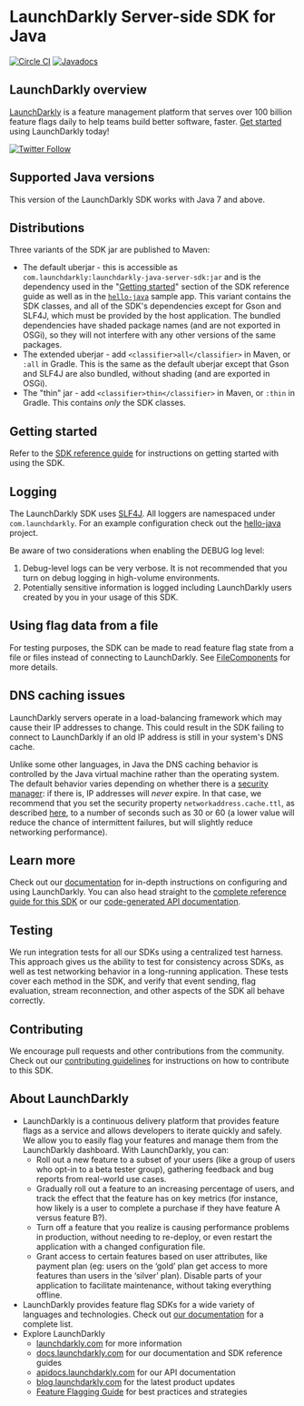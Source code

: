 LaunchDarkly Server-side SDK for Java
=========================

[![Circle CI](https://circleci.com/gh/launchdarkly/java-server-sdk.svg?style=shield)](https://circleci.com/gh/launchdarkly/java-server-sdk)
[![Javadocs](http://javadoc.io/badge/com.launchdarkly/launchdarkly-java-server-sdk.svg)](http://javadoc.io/doc/com.launchdarkly/launchdarkly-java-server-sdk)

LaunchDarkly overview
-------------------------
[LaunchDarkly](https://www.launchdarkly.com) is a feature management platform that serves over 100 billion feature flags daily to help teams build better software, faster. [Get started](https://docs.launchdarkly.com/docs/getting-started) using LaunchDarkly today!
 
[![Twitter Follow](https://img.shields.io/twitter/follow/launchdarkly.svg?style=social&label=Follow&maxAge=2592000)](https://twitter.com/intent/follow?screen_name=launchdarkly)

Supported Java versions
-----------------------

This version of the LaunchDarkly SDK works with Java 7 and above.

Distributions
-------------

Three variants of the SDK jar are published to Maven:

* The default uberjar - this is accessible as `com.launchdarkly:launchdarkly-java-server-sdk:jar` and is the dependency used in the "[Getting started](https://docs.launchdarkly.com/docs/java-sdk-reference#section-getting-started)" section of the SDK reference guide as well as in the [`hello-java`](https://github.com/launchdarkly/hello-java) sample app. This variant contains the SDK classes, and all of the SDK's dependencies except for Gson and SLF4J, which must be provided by the host application. The bundled dependencies have shaded package names (and are not exported in OSGi), so they will not interfere with any other versions of the same packages.
* The extended uberjar - add `<classifier>all</classifier>` in Maven, or `:all` in Gradle. This is the same as the default uberjar except that Gson and SLF4J are also bundled, without shading (and are exported in OSGi).
* The "thin" jar - add `<classifier>thin</classifier>` in Maven, or `:thin` in Gradle. This contains _only_ the SDK classes.

Getting started
-----------

Refer to the [SDK reference guide](https://docs.launchdarkly.com/docs/java-sdk-reference#section-getting-started) for instructions on getting started with using the SDK.

Logging
-------

The LaunchDarkly SDK uses [SLF4J](https://www.slf4j.org/). All loggers are namespaced under `com.launchdarkly`. For an example configuration check out the [hello-java](https://github.com/launchdarkly/hello-java) project.

Be aware of two considerations when enabling the DEBUG log level:
1. Debug-level logs can be very verbose. It is not recommended that you turn on debug logging in high-volume environments.
1. Potentially sensitive information is logged including LaunchDarkly users created by you in your usage of this SDK.

Using flag data from a file
---------------------------

For testing purposes, the SDK can be made to read feature flag state from a file or files instead of connecting to LaunchDarkly. See <a href="http://javadoc.io/page/com.launchdarkly/launchdarkly-java-server-sdk/latest/com/launchdarkly/client/files/FileComponents.html">FileComponents</a> for more details.

DNS caching issues
------------------

LaunchDarkly servers operate in a load-balancing framework which may cause their IP addresses to change. This could result in the SDK failing to connect to LaunchDarkly if an old IP address is still in your system's DNS cache.

Unlike some other languages, in Java the DNS caching behavior is controlled by the Java virtual machine rather than the operating system. The default behavior varies depending on whether there is a [security manager](https://docs.oracle.com/javase/tutorial/essential/environment/security.html): if there is, IP addresses will _never_ expire. In that case, we recommend that you set the security property `networkaddress.cache.ttl`, as described [here](https://docs.aws.amazon.com/sdk-for-java/v1/developer-guide/java-dg-jvm-ttl.html), to a number of seconds such as 30 or 60 (a lower value will reduce the chance of intermittent failures, but will slightly reduce networking performance).

Learn more
----------

Check out our [documentation](https://docs.launchdarkly.com) for in-depth instructions on configuring and using LaunchDarkly. You can also head straight to the [complete reference guide for this SDK](https://docs.launchdarkly.com/docs/java-sdk-reference) or our [code-generated API documentation](https://launchdarkly.github.io/java-server-sdk/).

Testing
-------

We run integration tests for all our SDKs using a centralized test harness. This approach gives us the ability to test for consistency across SDKs, as well as test networking behavior in a long-running application. These tests cover each method in the SDK, and verify that event sending, flag evaluation, stream reconnection, and other aspects of the SDK all behave correctly.

Contributing
------------

We encourage pull requests and other contributions from the community. Check out our [contributing guidelines](CONTRIBUTING.md) for instructions on how to contribute to this SDK.

About LaunchDarkly
-----------

* LaunchDarkly is a continuous delivery platform that provides feature flags as a service and allows developers to iterate quickly and safely. We allow you to easily flag your features and manage them from the LaunchDarkly dashboard.  With LaunchDarkly, you can:
    * Roll out a new feature to a subset of your users (like a group of users who opt-in to a beta tester group), gathering feedback and bug reports from real-world use cases.
    * Gradually roll out a feature to an increasing percentage of users, and track the effect that the feature has on key metrics (for instance, how likely is a user to complete a purchase if they have feature A versus feature B?).
    * Turn off a feature that you realize is causing performance problems in production, without needing to re-deploy, or even restart the application with a changed configuration file.
    * Grant access to certain features based on user attributes, like payment plan (eg: users on the ‘gold’ plan get access to more features than users in the ‘silver’ plan). Disable parts of your application to facilitate maintenance, without taking everything offline.
* LaunchDarkly provides feature flag SDKs for a wide variety of languages and technologies. Check out [our documentation](https://docs.launchdarkly.com/docs) for a complete list.
* Explore LaunchDarkly
    * [launchdarkly.com](https://www.launchdarkly.com/ "LaunchDarkly Main Website") for more information
    * [docs.launchdarkly.com](https://docs.launchdarkly.com/  "LaunchDarkly Documentation") for our documentation and SDK reference guides
    * [apidocs.launchdarkly.com](https://apidocs.launchdarkly.com/  "LaunchDarkly API Documentation") for our API documentation
    * [blog.launchdarkly.com](https://blog.launchdarkly.com/  "LaunchDarkly Blog Documentation") for the latest product updates
    * [Feature Flagging Guide](https://github.com/launchdarkly/featureflags/  "Feature Flagging Guide") for best practices and strategies
